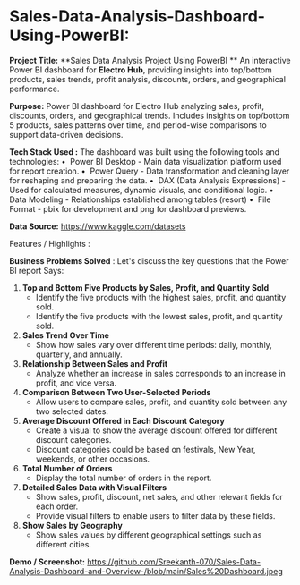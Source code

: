 # Sales-Data-Analysis-Dashboard-Using-PowerBI:

**Project Title:**
**Sales Data Analysis Project Using PowerBI
**
An interactive Power BI dashboard for **Electro Hub**, providing insights into top/bottom products, sales trends, profit analysis, discounts, orders, and geographical performance.

**Purpose:**
Power BI dashboard for Electro Hub analyzing sales, profit, discounts, orders, and geographical trends. Includes insights on top/bottom 5 products, sales patterns over time, and period-wise comparisons to support data-driven decisions.

**Tech Stack Used :**
The dashboard was built using the following tools and technologies:
•⁠  ⁠ Power BI Desktop - Main data visualization platform used for report creation.
•⁠  ⁠ Power Query - Data transformation and cleaning layer for reshaping and preparing the data.
•⁠  ⁠ DAX (Data Analysis Expressions) - Used for calculated measures, dynamic visuals, and conditional logic.
•⁠  ⁠ Data Modeling - Relationships established among tables (resort)
•⁠  ⁠ File Format - pbix for development and png for dashboard previews.

**Data Source:**
https://www.kaggle.com/datasets

Features / Highlights :

**Business Problems Solved** :
Let's discuss the key questions that the Power BI report Says:

1. **Top and Bottom Five Products by Sales, Profit, and Quantity Sold**
    - Identify the five products with the highest sales, profit, and quantity sold.
    - Identify the five products with the lowest sales, profit, and quantity sold.
2. **Sales Trend Over Time**
    - Show how sales vary over different time periods: daily, monthly, quarterly, and annually.
3. **Relationship Between Sales and Profit**
    - Analyze whether an increase in sales corresponds to an increase in profit, and vice versa.
4. **Comparison Between Two User-Selected Periods**
    - Allow users to compare sales, profit, and quantity sold between any two selected dates.
5. **Average Discount Offered in Each Discount Category**
    - Create a visual to show the average discount offered for different discount categories.
    - Discount categories could be based on festivals, New Year, weekends, or other occasions.
6. **Total Number of Orders**
    - Display the total number of orders in the report.
7. **Detailed Sales Data with Visual Filters**
    - Show sales, profit, discount, net sales, and other relevant fields for each order.
    - Provide visual filters to enable users to filter data by these fields.
8. **Show Sales by Geography**
    - Show sales values by different geographical settings such as  different cities.


**Demo / Screenshot:**
https://github.com/Sreekanth-070/Sales-Data-Analysis-Dashboard-and-Overview-/blob/main/Sales%20Dashboard.jpeg
